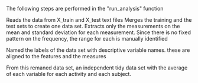 The following steps are performed in the "run_analysis" function

Reads the data from X_train and X_test text files
Merges the training and the test sets to create one data set.
Extracts only the measurements on the mean and standard deviation for each measurement. Since there is no fixed pattern on the frequency, the range for each is manually identified 
  
  Named the  labels of the data set with descriptive variable names. these are aligned to the features and the measures

From this remaned data set, an independent tidy data set with the average of each variable for each activity and each subject.
